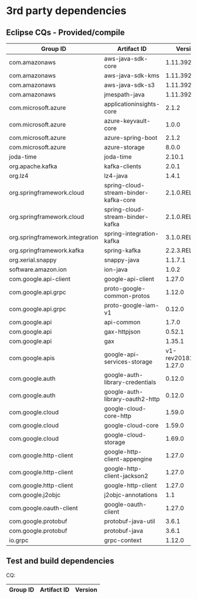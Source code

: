 # 3rd party dependencies

## Eclipse CQs - Provided/compile

| Group ID                                     | Artifact ID                           | Version               | CQ                                                               |
| -------------------------------------------- | ------------------------------------- | --------------------- | ---------------------------------------------------------------- |
| com.amazonaws                                | aws-java-sdk-core                     | 1.11.392              | [CQ17353](https://dev.eclipse.org/ipzilla/show_bug.cgi?id=17353) |
| com.amazonaws                                | aws-java-sdk-kms                      | 1.11.392              | [CQ17354](https://dev.eclipse.org/ipzilla/show_bug.cgi?id=17354) |
| com.amazonaws                                | aws-java-sdk-s3                       | 1.11.392              | [CQ17355](https://dev.eclipse.org/ipzilla/show_bug.cgi?id=17355) |
| com.amazonaws                                | jmespath-java                         | 1.11.392              | [CQ17356](https://dev.eclipse.org/ipzilla/show_bug.cgi?id=17356) |
| com.microsoft.azure                          | applicationinsights-core              | 2.1.2                 | [CQ18817](https://dev.eclipse.org/ipzilla/show_bug.cgi?id=18817) |
| com.microsoft.azure                          | azure-keyvault-core                   | 1.0.0                 | [CQ19128](https://dev.eclipse.org/ipzilla/show_bug.cgi?id=19128) |
| com.microsoft.azure                          | azure-spring-boot                     | 2.1.2                 | [CQ18830](https://dev.eclipse.org/ipzilla/show_bug.cgi?id=18830) |
| com.microsoft.azure                          | azure-storage                         | 8.0.0                 | [CQ19127](https://dev.eclipse.org/ipzilla/show_bug.cgi?id=19127) |
| joda-time                                    | joda-time                             | 2.10.1                | []()                                                             |
| org.apache.kafka                             | kafka-clients                         | 2.0.1                 | [CQ18815](https://dev.eclipse.org/ipzilla/show_bug.cgi?id=18815) |
| org.lz4                                      | lz4-java                              | 1.4.1                 | [CQ18816](https://dev.eclipse.org/ipzilla/show_bug.cgi?id=18816) |
| org.springframework.cloud                    | spring-cloud-stream-binder-kafka-core | 2.1.0.RELEASE         | [CQ18814](https://dev.eclipse.org/ipzilla/show_bug.cgi?id=18814) |
| org.springframework.cloud                    | spring-cloud-stream-binder-kafka      | 2.1.0.RELEASE         | [CQ18814](https://dev.eclipse.org/ipzilla/show_bug.cgi?id=18814) |
| org.springframework.integration              | spring-integration-kafka              | 3.1.0.RELEASE         | [CQ18813](https://dev.eclipse.org/ipzilla/show_bug.cgi?id=18813) |
| org.springframework.kafka                    | spring-kafka                          | 2.2.3.RELEASE         | [CQ18812](https://dev.eclipse.org/ipzilla/show_bug.cgi?id=18812) |
| org.xerial.snappy                            | snappy-java                           | 1.1.7.1               | [CQ19854](https://dev.eclipse.org/ipzilla/show_bug.cgi?id=19854) |
| software.amazon.ion                          | ion-java                              | 1.0.2                 | [CQ19853](https://dev.eclipse.org/ipzilla/show_bug.cgi?id=19853) |
| com.google.api-client                        | google-api-client                     | 1.27.0                | [CQ19692](https://dev.eclipse.org/ipzilla/show_bug.cgi?id=19692) |
| com.google.api.grpc                          | proto-google-common-protos            | 1.12.0                | [CQ19693](https://dev.eclipse.org/ipzilla/show_bug.cgi?id=19693) |
| com.google.api.grpc                          | proto-google-iam-v1                   | 0.12.0                | [CQ19694](https://dev.eclipse.org/ipzilla/show_bug.cgi?id=19694) |
| com.google.api                               | api-common                            | 1.7.0                 | [CQ19695](https://dev.eclipse.org/ipzilla/show_bug.cgi?id=19695) |
| com.google.api                               | gax-httpjson                          | 0.52.1                | [CQ19697](https://dev.eclipse.org/ipzilla/show_bug.cgi?id=19697) |
| com.google.api                               | gax                                   | 1.35.1                | [CQ19696](https://dev.eclipse.org/ipzilla/show_bug.cgi?id=19696) |
| com.google.apis                              | google-api-services-storage           | v1-rev20181109-1.27.0 | [CQ19703](https://dev.eclipse.org/ipzilla/show_bug.cgi?id=19703) |
| com.google.auth                              | google-auth-library-credentials       | 0.12.0                | [CQ19758](https://dev.eclipse.org/ipzilla/show_bug.cgi?id=19758) |
| com.google.auth                              | google-auth-library-oauth2-http       | 0.12.0                | [CQ19759](https://dev.eclipse.org/ipzilla/show_bug.cgi?id=19759) |
| com.google.cloud                             | google-cloud-core-http                | 1.59.0                | [CQ19809](https://dev.eclipse.org/ipzilla/show_bug.cgi?id=19809) |
| com.google.cloud                             | google-cloud-core                     | 1.59.0                | [CQ19810](https://dev.eclipse.org/ipzilla/show_bug.cgi?id=19810) |
| com.google.cloud                             | google-cloud-storage                  | 1.69.0                | [CQ19811](https://dev.eclipse.org/ipzilla/show_bug.cgi?id=19811) |
| com.google.http-client                       | google-http-client-appengine          | 1.27.0                | [CQ19835](https://dev.eclipse.org/ipzilla/show_bug.cgi?id=19835) |
| com.google.http-client                       | google-http-client-jackson2           | 1.27.0                | [CQ19836](https://dev.eclipse.org/ipzilla/show_bug.cgi?id=19836) |
| com.google.http-client                       | google-http-client                    | 1.27.0                | [CQ19857](https://dev.eclipse.org/ipzilla/show_bug.cgi?id=19857) |
| com.google.j2objc                            | j2objc-annotations                    | 1.1                   | [CQ19837](https://dev.eclipse.org/ipzilla/show_bug.cgi?id=19837) |
| com.google.oauth-client                      | google-oauth-client                   | 1.27.0                | [CQ19858](https://dev.eclipse.org/ipzilla/show_bug.cgi?id=19858) |
| com.google.protobuf                          | protobuf-java-util                    | 3.6.1                 | [CQ19850](https://dev.eclipse.org/ipzilla/show_bug.cgi?id=19850) |
| com.google.protobuf                          | protobuf-java                         | 3.6.1                 | [CQ19851](https://dev.eclipse.org/ipzilla/show_bug.cgi?id=19851) |
| io.grpc                                      | grpc-context                          | 1.12.0                | [CQ19852](https://dev.eclipse.org/ipzilla/show_bug.cgi?id=19852) |

## Test and build dependencies

CQ:

| Group ID | Artifact ID | Version |
| -------- | ----------- | ------- |
